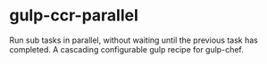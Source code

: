 # gulp-ccr-parallel
Run sub tasks in parallel, without waiting until the previous task has completed. A cascading configurable gulp recipe for gulp-chef.
